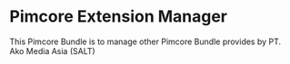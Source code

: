 # Pimcore Extension Manager

This Pimcore Bundle is to manage other Pimcore Bundle provides by PT. Ako Media Asia (SALT) 
